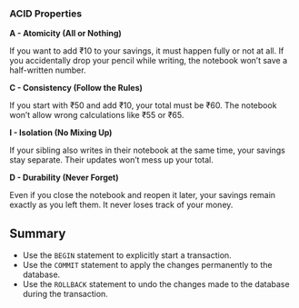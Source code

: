 
### ACID Properties

**A - Atomicity (All or Nothing)**

If you want to add ₹10 to your savings, it must happen fully or not at all. If you accidentally drop your pencil while writing, the notebook won’t save a half-written number.

**C - Consistency (Follow the Rules)**

If you start with ₹50 and add ₹10, your total must be ₹60. The notebook won’t allow wrong calculations like ₹55 or ₹65.

**I - Isolation (No Mixing Up)**

If your sibling also writes in their notebook at the same time, your savings stay separate. Their updates won’t mess up your total.

**D - Durability (Never Forget)**

Even if you close the notebook and reopen it later, your savings remain exactly as you left them. It never loses track of your money.


## Summary

- Use the `BEGIN` statement to explicitly start a transaction.
- Use the `COMMIT` statement to apply the changes permanently to the database.
- Use the `ROLLBACK` statement to undo the changes made to the database during the transaction.
